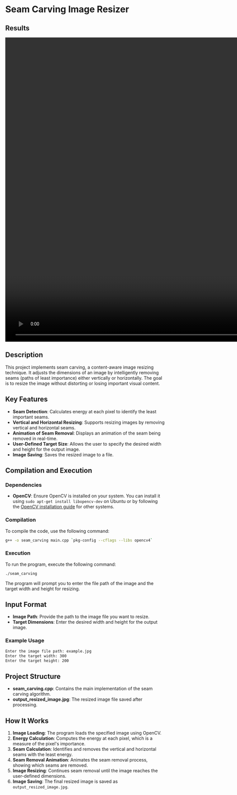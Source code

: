 # Seam Carving Image Resizer

## Results
<video width="1920" controls>
  <source src="https://raw.githubusercontent.com/kap6174/Seam-Carving-Image-Resizer/main/Results.mp4" type="video/mp4">
  Your browser does not support the video tag.
</video>

## Description
This project implements seam carving, a content-aware image resizing technique. It adjusts the dimensions of an image by intelligently removing seams (paths of least importance) either vertically or horizontally. The goal is to resize the image without distorting or losing important visual content.

## Key Features
- **Seam Detection**: Calculates energy at each pixel to identify the least important seams.
- **Vertical and Horizontal Resizing**: Supports resizing images by removing vertical and horizontal seams.
- **Animation of Seam Removal**: Displays an animation of the seam being removed in real-time.
- **User-Defined Target Size**: Allows the user to specify the desired width and height for the output image.
- **Image Saving**: Saves the resized image to a file.

## Compilation and Execution
### Dependencies
- **OpenCV**: Ensure OpenCV is installed on your system. You can install it using `sudo apt-get install libopencv-dev` on Ubuntu or by following the [OpenCV installation guide](https://docs.opencv.org/master/d7/d9f/tutorial_linux_install.html) for other systems.

### Compilation
To compile the code, use the following command:
```sh
g++ -o seam_carving main.cpp `pkg-config --cflags --libs opencv4`
```

### Execution
To run the program, execute the following command:
```sh
./seam_carving
```

The program will prompt you to enter the file path of the image and the target width and height for resizing.

## Input Format
- **Image Path**: Provide the path to the image file you want to resize.
- **Target Dimensions**: Enter the desired width and height for the output image.

### Example Usage
```sh
Enter the image file path: example.jpg
Enter the target width: 300
Enter the target height: 200
```

## Project Structure
- **seam_carving.cpp**: Contains the main implementation of the seam carving algorithm.
- **output_resized_image.jpg**: The resized image file saved after processing.

## How It Works
1. **Image Loading**: The program loads the specified image using OpenCV.
2. **Energy Calculation**: Computes the energy at each pixel, which is a measure of the pixel's importance.
3. **Seam Calculation**: Identifies and removes the vertical and horizontal seams with the least energy.
4. **Seam Removal Animation**: Animates the seam removal process, showing which seams are removed.
5. **Image Resizing**: Continues seam removal until the image reaches the user-defined dimensions.
6. **Image Saving**: The final resized image is saved as `output_resized_image.jpg`.

